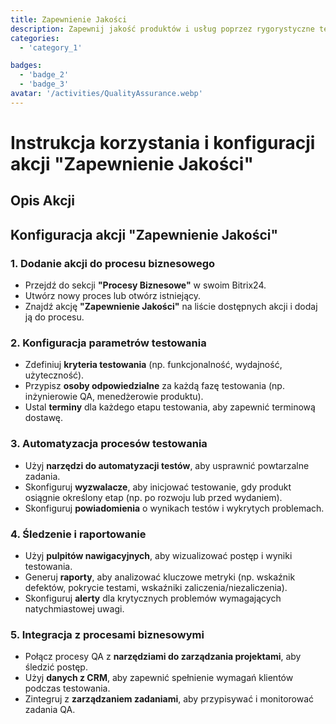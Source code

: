 ```yaml
---
title: Zapewnienie Jakości
description: Zapewnij jakość produktów i usług poprzez rygorystyczne testowanie.
categories:
  - 'category_1'

badges:
  - 'badge_2'
  - 'badge_3'
avatar: '/activities/QualityAssurance.webp'
---
```

# Instrukcja korzystania i konfiguracji akcji "Zapewnienie Jakości"

## Opis Akcji

## **Konfiguracja akcji "Zapewnienie Jakości"**

### 1. Dodanie akcji do procesu biznesowego
- Przejdź do sekcji **"Procesy Biznesowe"** w swoim Bitrix24.
- Utwórz nowy proces lub otwórz istniejący.
- Znajdź akcję **"Zapewnienie Jakości"** na liście dostępnych akcji i dodaj ją do procesu.

### 2. Konfiguracja parametrów testowania
- Zdefiniuj **kryteria testowania** (np. funkcjonalność, wydajność, użyteczność).
- Przypisz **osoby odpowiedzialne** za każdą fazę testowania (np. inżynierowie QA, menedżerowie produktu).
- Ustal **terminy** dla każdego etapu testowania, aby zapewnić terminową dostawę.

### 3. Automatyzacja procesów testowania
- Użyj **narzędzi do automatyzacji testów**, aby usprawnić powtarzalne zadania.
- Skonfiguruj **wyzwalacze**, aby inicjować testowanie, gdy produkt osiągnie określony etap (np. po rozwoju lub przed wydaniem).
- Skonfiguruj **powiadomienia** o wynikach testów i wykrytych problemach.

### 4. Śledzenie i raportowanie
- Użyj **pulpitów nawigacyjnych**, aby wizualizować postęp i wyniki testowania.
- Generuj **raporty**, aby analizować kluczowe metryki (np. wskaźnik defektów, pokrycie testami, wskaźniki zaliczenia/niezaliczenia).
- Skonfiguruj **alerty** dla krytycznych problemów wymagających natychmiastowej uwagi.

### 5. Integracja z procesami biznesowymi
- Połącz procesy QA z **narzędziami do zarządzania projektami**, aby śledzić postęp.
- Użyj **danych z CRM**, aby zapewnić spełnienie wymagań klientów podczas testowania.
- Zintegruj z **zarządzaniem zadaniami**, aby przypisywać i monitorować zadania QA.